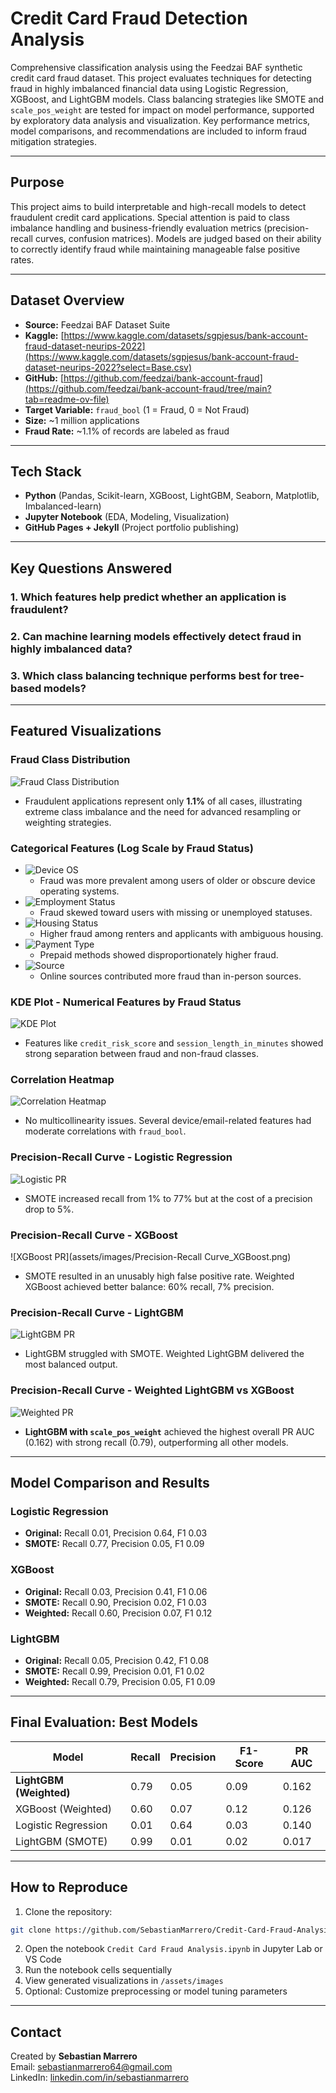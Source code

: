 
# Credit Card Fraud Detection Analysis

Comprehensive classification analysis using the Feedzai BAF synthetic credit card fraud dataset. This project evaluates techniques for detecting fraud in highly imbalanced financial data using Logistic Regression, XGBoost, and LightGBM models. Class balancing strategies like SMOTE and `scale_pos_weight` are tested for impact on model performance, supported by exploratory data analysis and visualization. Key performance metrics, model comparisons, and recommendations are included to inform fraud mitigation strategies.

---

## Purpose

This project aims to build interpretable and high-recall models to detect fraudulent credit card applications. Special attention is paid to class imbalance handling and business-friendly evaluation metrics (precision-recall curves, confusion matrices). Models are judged based on their ability to correctly identify fraud while maintaining manageable false positive rates.

---

## Dataset Overview

- **Source:** Feedzai BAF Dataset Suite
- **Kaggle:** [https://www.kaggle.com/datasets/sgpjesus/bank-account-fraud-dataset-neurips-2022](https://www.kaggle.com/datasets/sgpjesus/bank-account-fraud-dataset-neurips-2022?select=Base.csv)
- **GitHub:** [https://github.com/feedzai/bank-account-fraud](https://github.com/feedzai/bank-account-fraud/tree/main?tab=readme-ov-file)
- **Target Variable:** `fraud_bool` (1 = Fraud, 0 = Not Fraud)
- **Size:** ~1 million applications
- **Fraud Rate:** ~1.1% of records are labeled as fraud

---

## Tech Stack

- **Python** (Pandas, Scikit-learn, XGBoost, LightGBM, Seaborn, Matplotlib, Imbalanced-learn)
- **Jupyter Notebook** (EDA, Modeling, Visualization)
- **GitHub Pages + Jekyll** (Project portfolio publishing)

---

## Key Questions Answered

### 1. Which features help predict whether an application is fraudulent?
### 2. Can machine learning models effectively detect fraud in highly imbalanced data?
### 3. Which class balancing technique performs best for tree-based models?

---

## Featured Visualizations

### Fraud Class Distribution
![Fraud Class Distribution](assets/images/FraudClassDistribution.png)
- Fraudulent applications represent only **1.1%** of all cases, illustrating extreme class imbalance and the need for advanced resampling or weighting strategies.

### Categorical Features (Log Scale by Fraud Status)
- ![Device OS](assets/images/Categorical_feature_distribution_by_device_os.png)  
  - Fraud was more prevalent among users of older or obscure device operating systems.
- ![Employment Status](assets/images/Categorical_feature_distribution_by_employment_status.png)  
  - Fraud skewed toward users with missing or unemployed statuses.
- ![Housing Status](assets/images/Categorical_feature_distribution_by_housing_status.png)  
  - Higher fraud among renters and applicants with ambiguous housing.
- ![Payment Type](assets/images/Categorical_feature_distribution_by_payment_type.png)  
  - Prepaid methods showed disproportionately higher fraud.
- ![Source](assets/images/Categorical_feature_distribution_by_source.png)  
  - Online sources contributed more fraud than in-person sources.

### KDE Plot - Numerical Features by Fraud Status
![KDE Plot](assets/images/kde_plot_numerical_features_class_status.png)
- Features like `credit_risk_score` and `session_length_in_minutes` showed strong separation between fraud and non-fraud classes.

### Correlation Heatmap
![Correlation Heatmap](assets/images/Correlation_Heatmap.png)
- No multicollinearity issues. Several device/email-related features had moderate correlations with `fraud_bool`.

### Precision-Recall Curve - Logistic Regression
![Logistic PR](assets/images/Precision-Recall_Curve_LR.png)
- SMOTE increased recall from 1% to 77% but at the cost of a precision drop to 5%.

### Precision-Recall Curve - XGBoost
![XGBoost PR](assets/images/Precision-Recall Curve_XGBoost.png)
- SMOTE resulted in an unusably high false positive rate. Weighted XGBoost achieved better balance: 60% recall, 7% precision.

### Precision-Recall Curve - LightGBM
![LightGBM PR](assets/images/LightGBM_PR_Curve.png)
- LightGBM struggled with SMOTE. Weighted LightGBM delivered the most balanced output.

### Precision-Recall Curve - Weighted LightGBM vs XGBoost
![Weighted PR](assets/images/Weighted_PR_Curve.png)
- **LightGBM with `scale_pos_weight`** achieved the highest overall PR AUC (0.162) with strong recall (0.79), outperforming all other models.

---

## Model Comparison and Results

### Logistic Regression
- **Original:** Recall 0.01, Precision 0.64, F1 0.03
- **SMOTE:** Recall 0.77, Precision 0.05, F1 0.09

### XGBoost
- **Original:** Recall 0.03, Precision 0.41, F1 0.06
- **SMOTE:** Recall 0.90, Precision 0.02, F1 0.03
- **Weighted:** Recall 0.60, Precision 0.07, F1 0.12

### LightGBM
- **Original:** Recall 0.05, Precision 0.42, F1 0.08
- **SMOTE:** Recall 0.99, Precision 0.01, F1 0.02
- **Weighted:** Recall 0.79, Precision 0.05, F1 0.09

---

## Final Evaluation: Best Models

| Model                   | Recall | Precision | F1-Score | PR AUC |
|------------------------|--------|-----------|----------|--------|
| **LightGBM (Weighted)** | 0.79   | 0.05      | 0.09     | 0.162  |
| XGBoost (Weighted)      | 0.60   | 0.07      | 0.12     | 0.126  |
| Logistic Regression     | 0.01   | 0.64      | 0.03     | 0.140  |
| LightGBM (SMOTE)        | 0.99   | 0.01      | 0.02     | 0.017  |

---

## How to Reproduce

1. Clone the repository:
```bash
git clone https://github.com/SebastianMarrero/Credit-Card-Fraud-Analysis.git
```
2. Open the notebook `Credit Card Fraud Analysis.ipynb` in Jupyter Lab or VS Code  
3. Run the notebook cells sequentially  
4. View generated visualizations in `/assets/images`  
5. Optional: Customize preprocessing or model tuning parameters

---

## Contact

Created by **Sebastian Marrero**  
Email: sebastianmarrero64@gmail.com  
LinkedIn: [linkedin.com/in/sebastianmarrero](https://linkedin.com/in/sebastianmarrero)
